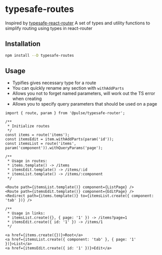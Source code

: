 # typesafe-routes

Inspired by [typesafe-react-router](https://github.com/AveroLLC/typesafe-react-router)
A set of types and utility functions to simplify routing using types in react-router

## Installation

```bash
npm install --D typesafe-routes
```

## Usage

- Typifies gives necessary type for a route
- You can quickly rename any section with `withAddParts`
- Allows you not to forget named parameters, will work out the TS error when creating
- Allows you to specify query parameters that should be used on a page

```tsx
import { route, param } from '@pulse/typesafe-router';

/**
 * Initialize routes
 */
const items = route('items');
const itemsEdit = item.withAddParts(param('id'));
const itemsList = route('items', param('component')).withQueryParams('page');

/**
 * Usage in routes:
 * items.template() -> /items
 * itemsEdit.template() -> /items/:id
 * itemsList.template() -> /items/:component
 */

<Route path={itemsList.template()} component={ListPage} />
<Route path={itemsEdit.template()} component={EditPage} />
<Redirect path={items.template()} to={itemsList.create({ component: 'tab' })} />

/**
 * Usage in links:
 * itemsList.create({}, { page: '1' }) -> /items?page=1
 * itemsEdit.create({ id: '1' }) -> /items/1
 */

<a href={items.create({})}>Root</a>
<a href={itemsList.create({ component: 'tab' }, { page: '1' })}>List</a>
<a href={itemsEdit.create({ id: '1' })}>Edit</a>
```
